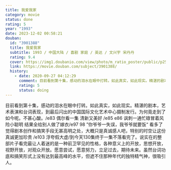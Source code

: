 ```yaml
---
title: 我爱我家
category: movie
status: done
rating: 5
year: "1993"
date: 2023-12-02 00:58:21
douban:
  id: "3901388"
  title: 我爱我家
  subtitle: 1993 / 中国大陆 / 喜剧 家庭 / 英达 / 文兴宇 宋丹丹
  rating: 9.4
  cover: https://img1.doubanio.com/view/photo/m_ratio_poster/public/p2573778068.jpg
  link: https://movie.douban.com/subject/3901388/
  history:
    - date: 2020-09-27 04:12:29
      comment: 目前看到第十集，感动的泪水在眼中打转。如此真实，如此现实。精湛的剧本，艺术表演和台词表现，到最后闪出的中国国际文化艺术中心摄制发行。为何竟走到了如今呢。不甚心酸。
      rating: 5
      status: doing
---
```


目前看到第十集，感动的泪水在眼中打转。如此真实，如此现实。精湛的剧本，艺术表演和台词表现，到最后闪出的中国国际文化艺术中心摄制发行。为何竟走到了如今呢。不甚心酸。/e83 偶尔看一集 清新又美好 /e85 e86 讽刺一通忙碌冒着风险小聪明 结果全给别人做了嫁衣/e97 98 ”你爷爷一失误，我爷爷就要饭“ 看多了觉得剧本创作和搞笑手段无甚高明之处，大概只是真诚感人吧，特别的时空让这份真诚更加珍贵 /e103 浮夸假大虚/到今天130集终于一集不落看完了。说实在的整部片子看完最让人着迷的是一种前卫罕见的性格，各种意义上的开放，思想开放，视野开放，对观众开放。愿意尝试，愿意努力，立足过去，期待未来。虽然台词功底和搞笑形式上没有达到最高峰的水平，但遮不住那种年代的独特精气神，很吸引人。
